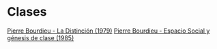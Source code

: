 # Clases

[Pierre Bourdieu - La Distinción (1979)](https://renejcanales.github.io/SOL509/Ayudantías/distincion.html)
[Pierre Bourdieu - Espacio Social y génesis de clase (1985)](https://renejcanales.github.io/SOL509/Ayudantías/espacio_social.html)
